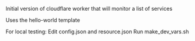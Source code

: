 Initial version of cloudflare worker that will monitor a list of services

Uses the hello-world template

For local testing:
Edit config.json and resource.json
Run make_dev_vars.sh
